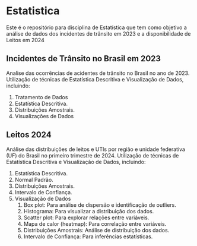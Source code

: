 # Estatistica
Este é o repositório para disciplina de Estatística que tem como objetivo a análise de dados dos incidentes de trânsito em 2023 e a disponibilidade de Leitos em 2024

## Incidentes de Trânsito no Brasil em 2023
Analise das ocorrências de acidentes de trânsito no Brasil no ano de 2023. Utilização de técnicas de Estatística Descritiva e Visualização de Dados, incluindo:

1. Tratamento de Dados
2. Estatística Descritiva.
3. Distribuições Amostrais.
4. Visualizações de Dados

## Leitos 2024
Análise das distribuições de leitos e UTIs por região e unidade federativa (UF) do Brasil no primeiro trimestre de 2024. Utilização de técnicas de Estatística Descritiva e Visualização de Dados, incluindo:

1. Estatística Descritiva.
2. Normal Padrão.
3. Distribuições Amostrais.
4. Intervalo de Confiança.
5. Visualização de Dados
    1. Box plot: Para análise de dispersão e identificação de outliers.
    2. Histograma: Para visualizar a distribuição dos dados.
    3. Scatter plot: Para explorar relações entre variáveis.
    4. Mapa de calor (heatmap): Para correlação entre variáveis.
    5. Distribuições Amostrais: Análise de distribuição dos dados.
    6. Intervalo de Confiança: Para inferências estatísticas.
